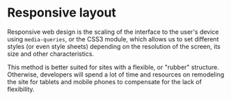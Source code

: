 # Responsive layout

Responsive web design is the scaling of the interface to the user's device using `media-queries`, or the CSS3 module, 
which allows us to set different styles (or even style sheets) depending on the resolution of the screen, its size and 
other characteristics.

This method is better suited for sites with a flexible, or "rubber" structure. Otherwise, developers will spend a lot of
time and resources on remodeling the site for tablets and mobile phones to compensate for the lack of flexibility.

